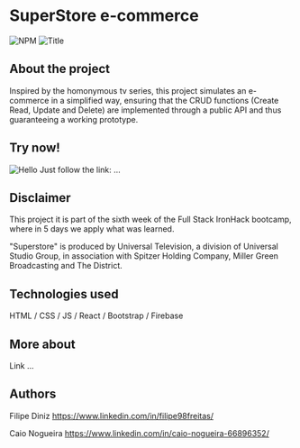 # SuperStore e-commerce

![NPM](https://img.shields.io/npm/l/react)
![Title](https://github.com/filipe98freitas/e-commerce/blob/main/src/images/logo.png)

## About the project

Inspired by the homonymous tv series, this project simulates an e-commerce in a simplified way, ensuring that the CRUD functions (Create Read, Update and Delete) are implemented through a public API and thus guaranteeing a working prototype.

## Try now!

![Hello](https://github.com/filipe98freitas/e-commerce/blob/main/src/images/giphy.gif) 
Just follow the link:  ...

## Disclaimer

This project it is part of the sixth  week of the Full Stack IronHack bootcamp, where in 5 days we apply what was learned.

"Superstore" is produced by Universal Television, a division of Universal Studio Group, in association with Spitzer Holding Company, Miller Green Broadcasting and The District.

## Technologies used
HTML / CSS / JS / React / Bootstrap / Firebase

## More about

Link  ...

## Authors

Filipe Diniz
https://www.linkedin.com/in/filipe98freitas/

Caio Nogueira
https://www.linkedin.com/in/caio-nogueira-66896352/
